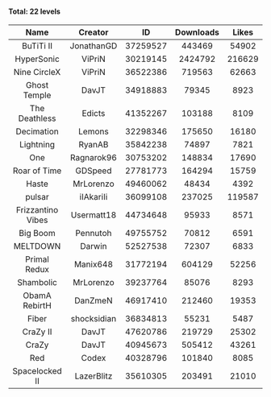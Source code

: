 #### Total: 22 levels

| Name | Creator | ID | Downloads | Likes |
|:---:|:---:|:---:|:---:|:---:|
| BuTiTi II | JonathanGD | 37259527 | 443469 | 54902
| HyperSonic | ViPriN | 30219145 | 2424792 | 216629
| Nine CircleX | ViPriN | 36522386 | 719563 | 62663
| Ghost Temple | DavJT | 34918883 | 79345 | 8923
| The Deathless | Edicts | 41352267 | 103188 | 8109
| Decimation | Lemons | 32298346 | 175650 | 16180
| Lightning | RyanAB | 35842238 | 74897 | 7821
| One | Ragnarok96 | 30753202 | 148834 | 17690
| Roar of Time | GDSpeed | 27781773 | 164294 | 15759
| Haste | MrLorenzo | 49460062 | 48434 | 4392
| pulsar | iIAkariIi | 36099108 | 237025 | 119587
| Frizzantino Vibes | Usermatt18 | 44734648 | 95933 | 8571
| Big Boom | Pennutoh | 49755752 | 70812 | 6591
| MELTDOWN | Darwin | 52527538 | 72307 | 6833
| Primal Redux | Manix648 | 31772194 | 604129 | 52256
| Shambolic | MrLorenzo | 39237764 | 85076 | 8293
| ObamA RebirtH | DanZmeN | 46917410 | 212460 | 19353
| Fiber | shocksidian | 36834813 | 55231 | 5487
| CraZy II | DavJT | 47620786 | 219729 | 25302
| CraZy | DavJT | 40945673 | 505412 | 43261
| Red | Codex | 40328796 | 101840 | 8085
| Spacelocked II | LazerBlitz | 35610305 | 203491 | 21010
